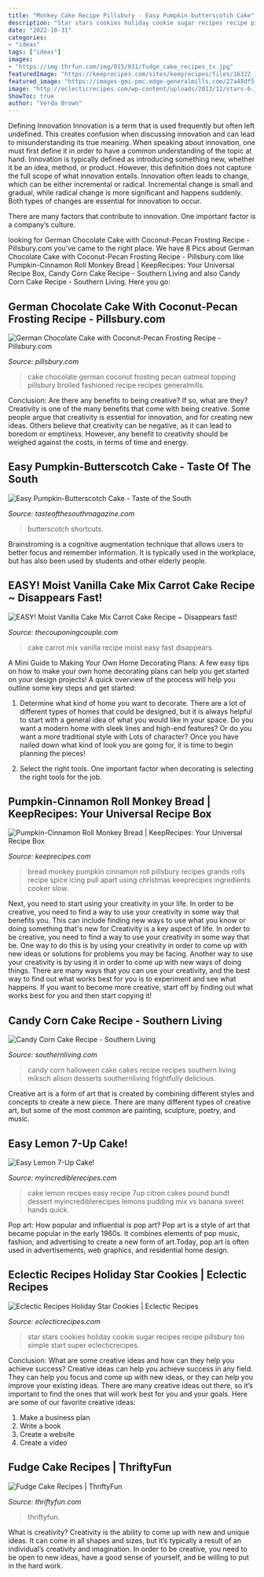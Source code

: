 ```yaml
---
title: "Monkey Cake Recipe Pillsbury - Easy Pumpkin-butterscotch Cake"
description: "Star stars cookies holiday cookie sugar recipes recipe pillsbury too simple start super eclecticrecipes"
date: "2022-10-31"
categories:
- "ideas"
tags: ["ideas"]
images:
- "https://img.thrfun.com/img/015/031/fudge_cake_recipes_tx.jpg"
featuredImage: "https://keeprecipes.com/sites/keeprecipes/files/16322_1415585935_0.jpg"
featured_image: "https://images-gmi-pmc.edge-generalmills.com/27a48df5-0f92-480a-aad5-95cd6c77e779.jpg"
image: "http://eclecticrecipes.com/wp-content/uploads/2013/12/stars-6.jpg"
ShowToc: true
author: "Verda Brown"
---
```



Defining Innovation
Innovation is a term that is used frequently but often left undefined. This creates confusion when discussing innovation and can lead to misunderstanding its true meaning. When speaking about innovation, one must first define it in order to have a common understanding of the topic at hand.
Innovation is typically defined as introducing something new, whether it be an idea, method, or product. However, this definition does not capture the full scope of what innovation entails. Innovation often leads to change, which can be either incremental or radical. Incremental change is small and gradual, while radical change is more significant and happens suddenly. Both types of changes are essential for innovation to occur.

There are many factors that contribute to innovation. One important factor is a company’s culture.

	

		
looking for German Chocolate Cake with Coconut-Pecan Frosting Recipe - Pillsbury.com you've came to the right place. We have 8 Pics about German Chocolate Cake with Coconut-Pecan Frosting Recipe - Pillsbury.com like Pumpkin-Cinnamon Roll Monkey Bread | KeepRecipes: Your Universal Recipe Box, Candy Corn Cake Recipe - Southern Living and also Candy Corn Cake Recipe - Southern Living. Here you go:
		
    
## German Chocolate Cake With Coconut-Pecan Frosting Recipe - Pillsbury.com

<img loading=lazy src="https://images-gmi-pmc.edge-generalmills.com/27a48df5-0f92-480a-aad5-95cd6c77e779.jpg" onerror="this.onerror=null;this.src='https://tse4.mm.bing.net/th?id=OIP.q6tBvt6NKfDcQP6aTm3CewHaEK&amp;pid=15.1';" alt="German Chocolate Cake with Coconut-Pecan Frosting Recipe - Pillsbury.com">

_Source: pillsbury.com_

>cake chocolate german coconut frosting pecan oatmeal topping pillsbury broiled fashioned recipe recipes generalmills. 

	

Conclusion: Are there any benefits to being creative? If so, what are they?
Creativity is one of the many benefits that come with being creative. Some people argue that creativity is essential for innovation, and for creating new ideas. Others believe that creativity can be negative, as it can lead to boredom or emptiness. However, any benefit to creativity should be weighed against the costs, in terms of time and energy.

    
## Easy Pumpkin-Butterscotch Cake - Taste Of The South

<img loading=lazy src="https://www.tasteofthesouthmagazine.com/wp-content/uploads/2015/10/Easy-Pumpkin-Butterscotch-Cake.jpg" onerror="this.onerror=null;this.src='https://tse4.mm.bing.net/th?id=OIP.CSNQFvbQxYOKJ67obyRqQQHaHa&amp;pid=15.1';" alt="Easy Pumpkin-Butterscotch Cake - Taste of the South">

_Source: tasteofthesouthmagazine.com_

>butterscotch shortcuts. 

	

Brainstroming is a cognitive augmentation technique that allows users to better focus and remember information. It is typically used in the workplace, but has also been used by students and other elderly people.

    
## EASY! Moist Vanilla Cake Mix Carrot Cake Recipe ~ Disappears Fast!

<img loading=lazy src="https://www.thecouponingcouple.com/wp-content/uploads/2017/10/Vanilla-carrot-cake.jpg" onerror="this.onerror=null;this.src='https://tse4.mm.bing.net/th?id=OIP.EgEJeb0x9tx6s1XmbO7b9gHaFj&amp;pid=15.1';" alt="EASY! Moist Vanilla Cake Mix Carrot Cake Recipe ~ Disappears fast!">

_Source: thecouponingcouple.com_

>cake carrot mix vanilla recipe moist easy fast disappears. 

	

A Mini Guide to Making Your Own Home Decorating Plans:
A few easy tips on how to make your own home decorating plans can help you get started on your design projects! A quick overview of the process will help you outline some key steps and get started:
1. Determine what kind of home you want to decorate. There are a lot of different types of homes that could be designed, but it is always helpful to start with a general idea of what you would like in your space. Do you want a modern home with sleek lines and high-end features? Or do you want a more traditional style with Lots of character? Once you have nailed down what kind of look you are going for, it is time to begin planning the pieces!

2. Select the right tools. One important factor when decorating is selecting the right tools for the job.

    
## Pumpkin-Cinnamon Roll Monkey Bread | KeepRecipes: Your Universal Recipe Box

<img loading=lazy src="https://keeprecipes.com/sites/keeprecipes/files/16322_1415585935_0.jpg" onerror="this.onerror=null;this.src='https://tse1.mm.bing.net/th?id=OIP.iluRMOQbg2Fra5NsRiJz4AHaEK&amp;pid=15.1';" alt="Pumpkin-Cinnamon Roll Monkey Bread | KeepRecipes: Your Universal Recipe Box">

_Source: keeprecipes.com_

>bread monkey pumpkin cinnamon roll pillsbury recipes grands rolls recipe spice icing pull apart using christmas keeprecipes ingredients cooker slow. 

	

Next, you need to start using your creativity in your life. In order to be creative, you need to find a way to use your creativity in some way that benefits you. This can include finding new ways to use what you know or doing something that's new for
Creativity is a key aspect of life. In order to be creative, you need to find a way to use your creativity in some way that be. One way to do this is by using your creativity in order to come up with new ideas or solutions for problems you may be facing. Another way to use your creativity is by using it in order to come up with new ways of doing things. There are many ways that you can use your creativity, and the best way to find out what works best for you is to experiment and see what happens. If you want to become more creative, start off by finding out what works best for you and then start copying it!

    
## Candy Corn Cake Recipe - Southern Living

<img loading=lazy src="https://img1.southernliving.timeinc.net/sites/default/files/styles/medium_2x/public/image/2016/09/main/candy-corn-cake2509101-469.jpg?itok=zwMANif3" onerror="this.onerror=null;this.src='https://tse3.mm.bing.net/th?id=OIP.sgScrr_bQncbiaGpKxqL5AHaLH&amp;pid=15.1';" alt="Candy Corn Cake Recipe - Southern Living">

_Source: southernliving.com_

>candy corn halloween cake cakes recipe recipes southern living miksch alison desserts southernliving frightfully delicious. 

	

Creative art is a form of art that is created by combining different styles and concepts to create a new piece. There are many different types of creative art, but some of the most common are painting, sculpture, poetry, and music.

    
## Easy Lemon 7-Up Cake!

<img loading=lazy src="https://myincrediblerecipes.com/wp-content/uploads/2015/07/12.jpg" onerror="this.onerror=null;this.src='https://tse1.mm.bing.net/th?id=OIP.yNY9XUxA7RI5YF8GIqupigHaKv&amp;pid=15.1';" alt="Easy Lemon 7-Up Cake!">

_Source: myincrediblerecipes.com_

>cake lemon recipes easy recipe 7up citron cakes pound bundt dessert myincrediblerecipes lemons pudding mix vs banana sweet hands quick. 

	

Pop art: How popular and influential is pop art?
Pop art is a style of art that became popular in the early 1960s. It combines elements of pop music, fashion, and advertising to create a new form of art.Today, pop art is often used in advertisements, web graphics, and residential home design.

    
## Eclectic Recipes Holiday Star Cookies | Eclectic Recipes

<img loading=lazy src="http://eclecticrecipes.com/wp-content/uploads/2013/12/stars-6.jpg" onerror="this.onerror=null;this.src='https://tse3.mm.bing.net/th?id=OIP.ISvEbi3l1L1O3EV7-Md7_AHaKo&amp;pid=15.1';" alt="Eclectic Recipes Holiday Star Cookies | Eclectic Recipes">

_Source: eclecticrecipes.com_

>star stars cookies holiday cookie sugar recipes recipe pillsbury too simple start super eclecticrecipes. 

	

Conclusion: What are some creative ideas and how can they help you achieve success?
Creative ideas can help you achieve success in any field. They can help you focus and come up with new ideas, or they can help you improve your existing ideas. There are many creative ideas out there, so it’s important to find the ones that will work best for you and your goals. Here are some of our favorite creative ideas: 
1. Make a business plan 
2. Write a book 
3. Create a website 
4. Create a video 

    
## Fudge Cake Recipes | ThriftyFun

<img loading=lazy src="https://img.thrfun.com/img/015/031/fudge_cake_recipes_tx.jpg" onerror="this.onerror=null;this.src='https://tse3.mm.bing.net/th?id=OIP.FCXORP8CSZ5PvznNwWz1TwHaHa&amp;pid=15.1';" alt="Fudge Cake Recipes | ThriftyFun">

_Source: thriftyfun.com_

>thriftyfun. 

	

What is creativity?
Creativity is the ability to come up with new and unique ideas. It can come in all shapes and sizes, but it’s typically a result of an individual’s creativity and imagination. In order to be creative, you need to be open to new ideas, have a good sense of yourself, and be willing to put in the hard work.

